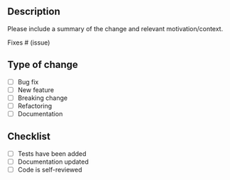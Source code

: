 ## Description

Please include a summary of the change and relevant motivation/context.

Fixes # (issue)

## Type of change

- [ ] Bug fix
- [ ] New feature
- [ ] Breaking change
- [ ] Refactoring
- [ ] Documentation

## Checklist

- [ ] Tests have been added
- [ ] Documentation updated
- [ ] Code is self-reviewed
